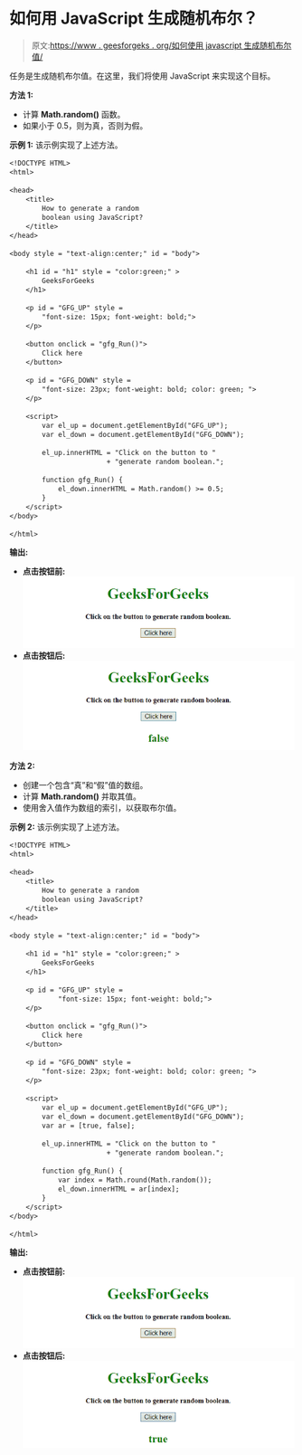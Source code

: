 # 如何用 JavaScript 生成随机布尔？

> 原文:[https://www . geesforgeks . org/如何使用 javascript 生成随机布尔值/](https://www.geeksforgeeks.org/how-to-generate-a-random-boolean-using-javascript/)

任务是生成随机布尔值。在这里，我们将使用 JavaScript 来实现这个目标。

**方法 1:**

*   计算 **Math.random()** 函数。
*   如果小于 0.5，则为真，否则为假。

**示例 1:** 该示例实现了上述方法。

```
<!DOCTYPE HTML> 
<html> 

<head> 
    <title> 
        How to generate a random 
        boolean using JavaScript?
    </title>
</head> 

<body style = "text-align:center;" id = "body"> 

    <h1 id = "h1" style = "color:green;" > 
        GeeksForGeeks 
    </h1>

    <p id = "GFG_UP" style = 
        "font-size: 15px; font-weight: bold;">
    </p>

    <button onclick = "gfg_Run()"> 
        Click here
    </button>

    <p id = "GFG_DOWN" style = 
        "font-size: 23px; font-weight: bold; color: green; ">
    </p>

    <script>
        var el_up = document.getElementById("GFG_UP");
        var el_down = document.getElementById("GFG_DOWN");

        el_up.innerHTML = "Click on the button to "
                        + "generate random boolean.";

        function gfg_Run() {
            el_down.innerHTML = Math.random() >= 0.5;
        }         
    </script> 
</body> 

</html>
```

**输出:**

*   **点击按钮前:**
    ![](img/0ab52b94bb20633ced8536c60dfde1b2.png)
*   **点击按钮后:**
    ![](img/cc8f266ef0f7d8fa0bd0c842622c07e8.png)

**方法 2:**

*   创建一个包含“真”和“假”值的数组。
*   计算 **Math.random()** 并取其值。
*   使用舍入值作为数组的索引，以获取布尔值。

**示例 2:** 该示例实现了上述方法。

```
<!DOCTYPE HTML>  
<html>  

<head> 
    <title> 
        How to generate a random
        boolean using JavaScript?
    </title>
</head> 

<body style = "text-align:center;" id = "body">  

    <h1 id = "h1" style = "color:green;" >  
        GeeksForGeeks  
    </h1>

    <p id = "GFG_UP" style = 
            "font-size: 15px; font-weight: bold;">
    </p>

    <button onclick = "gfg_Run()"> 
        Click here
    </button>

    <p id = "GFG_DOWN" style = 
        "font-size: 23px; font-weight: bold; color: green; ">
    </p>

    <script>
        var el_up = document.getElementById("GFG_UP");
        var el_down = document.getElementById("GFG_DOWN");
        var ar = [true, false];

        el_up.innerHTML = "Click on the button to "
                        + "generate random boolean.";

        function gfg_Run() {
            var index = Math.round(Math.random());
            el_down.innerHTML = ar[index];
        }         
    </script> 
</body>  

</html>
```

**输出:**

*   **点击按钮前:**
    ![](img/0ab52b94bb20633ced8536c60dfde1b2.png)
*   **点击按钮后:**
    ![](img/6528bcb95a4fdcb29a0684f7031dab19.png)